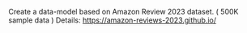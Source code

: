 Create a data-model based on Amazon Review 2023 dataset. ( 500K sample data )
Details:
https://amazon-reviews-2023.github.io/
